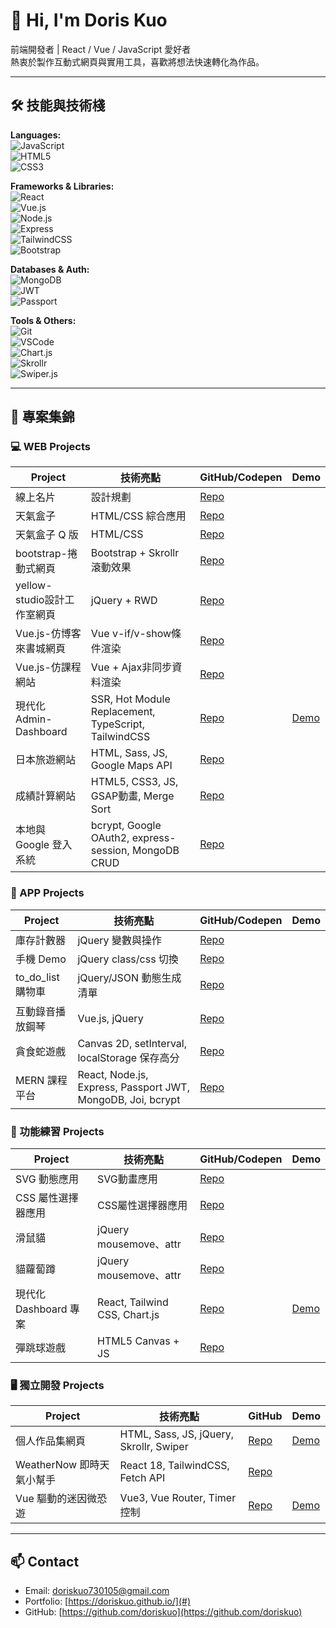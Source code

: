 # 👋 Hi, I'm Doris Kuo

前端開發者 | React / Vue / JavaScript 愛好者  
熱衷於製作互動式網頁與實用工具，喜歡將想法快速轉化為作品。

---

## 🛠 技能與技術棧

**Languages:**  
![JavaScript](https://img.shields.io/badge/JavaScript-ES6+-F7DF1E?style=for-the-badge&logo=javascript&logoColor=black)  
![HTML5](https://img.shields.io/badge/HTML5-E34F26?style=for-the-badge&logo=html5&logoColor=white)  
![CSS3](https://img.shields.io/badge/CSS3-1572B6?style=for-the-badge&logo=css3&logoColor=white)  

**Frameworks & Libraries:**  
![React](https://img.shields.io/badge/React-61DAFB?style=for-the-badge&logo=react&logoColor=black)  
![Vue.js](https://img.shields.io/badge/Vue.js-4FC08D?style=for-the-badge&logo=vue.js&logoColor=white)  
![Node.js](https://img.shields.io/badge/Node.js-339933?style=for-the-badge&logo=node.js&logoColor=white)  
![Express](https://img.shields.io/badge/Express-000000?style=for-the-badge&logo=express&logoColor=white)  
![TailwindCSS](https://img.shields.io/badge/TailwindCSS-06B6D4?style=for-the-badge&logo=tailwind-css&logoColor=white)  
![Bootstrap](https://img.shields.io/badge/Bootstrap-7952B3?style=for-the-badge&logo=bootstrap&logoColor=white)  

**Databases & Auth:**  
![MongoDB](https://img.shields.io/badge/MongoDB-47A248?style=for-the-badge&logo=mongodb&logoColor=white)  
![JWT](https://img.shields.io/badge/JWT-000000?style=for-the-badge&logo=JSONwebtokens&logoColor=white)  
![Passport](https://img.shields.io/badge/Passport-34E0A1?style=for-the-badge)  

**Tools & Others:**  
![Git](https://img.shields.io/badge/Git-F05032?style=for-the-badge&logo=git&logoColor=white)  
![VSCode](https://img.shields.io/badge/VSCode-0078D4?style=for-the-badge&logo=visual-studio-code&logoColor=white)  
![Chart.js](https://img.shields.io/badge/Chart.js-FF6384?style=for-the-badge)  
![Skrollr](https://img.shields.io/badge/Skrollr-00C9A7?style=for-the-badge)  
![Swiper.js](https://img.shields.io/badge/Swiper.js-6332F6?style=for-the-badge)  

---

## 🚀 專案集錦

### 💻 WEB Projects
| Project | 技術亮點 | GitHub/Codepen | Demo |
|---------|---------|--------|------|
| 線上名片 | 設計規劃 | [Repo](https://codepen.io/doriskuo/pen/LYmNpYm)|  |
| 天氣盒子 | HTML/CSS 綜合應用 | [Repo](https://codepen.io/doriskuo/pen/BabNWMM) |  |
| 天氣盒子 Q 版 | HTML/CSS | [Repo](https://codepen.io/doriskuo/pen/MWxKJXr) |  |
| bootstrap-捲動式網頁 | Bootstrap + Skrollr 滾動效果 | [Repo](https://codepen.io/doriskuo/pen/LYaOVQx) |  |
| yellow-studio設計工作室網頁 | jQuery + RWD | [Repo](https://codepen.io/doriskuo/pen/Jjzpvea?editors=0010) |  |
| Vue.js-仿博客來書城網頁 | Vue v-if/v-show條件渲染 | [Repo](https://codepen.io/doriskuo/pen/ExMReax)|  |
| Vue.js-仿課程網站 | Vue + Ajax非同步資料渲染 | [Repo](https://codepen.io/doriskuo/pen/oNVmWog?editors=1010) |  |
| 現代化 Admin-Dashboard | SSR, Hot Module Replacement, TypeScript, TailwindCSS | [Repo](https://github.com/doriskuo/admin-dashboard) | [Demo](https://admin-dashboard-git-main-doriskuos-projects.vercel.app/?_vercel_share=smriKycZnbghu5oE68UuETXx7HVS0eGe) |
| 日本旅遊網站 | HTML, Sass, JS, Google Maps API | [Repo](https://github.com/doriskuo/NipponTrip) |  |
| 成績計算網站 | HTML5, CSS3, JS, GSAP動畫, Merge Sort | [Repo](https://github.com/doriskuo/gpa-calculator)|  |
| 本地與 Google 登入系統 | bcrypt, Google OAuth2, express-session, MongoDB CRUD | [Repo](https://github.com/doriskuo/express-auth-system) |  |

### 📱 APP Projects
| Project | 技術亮點 | GitHub/Codepen | Demo |
|---------|---------|--------|------|
| 庫存計數器 | jQuery 變數與操作 | [Repo](https://codepen.io/doriskuo/pen/xxBOLwa) |  |
| 手機 Demo | jQuery class/css 切換 | [Repo](https://codepen.io/doriskuo/pen/oNVLKva) |  |
| to_do_list 購物車 | jQuery/JSON 動態生成清單 | [Repo](https://codepen.io/doriskuo/pen/vYPgGgY)|  |
| 互動錄音播放鋼琴 | Vue.js, jQuery | [Repo](https://codepen.io/doriskuo/pen/qBwBQZX?editors=1010) |  |
| 貪食蛇遊戲 | Canvas 2D, setInterval, localStorage 保存高分 | [Repo](https://github.com/doriskuo/snake-game.git)|  |
| MERN 課程平台 | React, Node.js, Express, Passport JWT, MongoDB, Joi, bcrypt | [Repo](https://github.com/doriskuo/mern-project) |  |

### 🎨 功能練習 Projects
| Project | 技術亮點 | GitHub/Codepen | Demo |
|---------|---------|--------|------|
| SVG 動態應用 | SVG動畫應用 | [Repo](https://codepen.io/doriskuo/pen/yLjqzKV) |  |
| CSS 屬性選擇器應用 | CSS屬性選擇器應用 | [Repo](https://codepen.io/doriskuo/pen/zYbxKWZ?editors=0100) |  |
| 滑鼠貓 | jQuery mousemove、attr | [Repo](https://codepen.io/doriskuo/pen/LYaQPzE) |  |
| 貓蘿蔔蹲 | jQuery mousemove、attr | [Repo](https://codepen.io/doriskuo/pen/KKEQwPV?editors=1010) |  |
| 現代化 Dashboard 專案 | React, Tailwind CSS, Chart.js | [Repo](https://github.com/doriskuo/doriskuo.github.io-dashboard-project) | [Demo](https://doriskuo.github.io/doriskuo.github.io-dashboard-project/) |
| 彈跳球遊戲 | HTML5 Canvas + JS | [Repo](https://github.com/doriskuo/bouncing-ball) | |

### 🖥 獨立開發 Projects
| Project | 技術亮點 | GitHub | Demo |
|---------|---------|--------|------|
| 個人作品集網頁 | HTML, Sass, JS, jQuery, Skrollr, Swiper | [Repo](https://github.com/doriskuo/doriskuo.github.io) | [Demo](https://doriskuo.github.io/) |
| WeatherNow 即時天氣小幫手 | React 18, TailwindCSS, Fetch API | [Repo](https://github.com/doriskuo/doriskuo.github.io-react-weather-app) | |
| Vue 驅動的迷因微恐遊 | Vue3, Vue Router, Timer 控制 | [Repo](https://github.com/doriskuo/doris.github.io-vue-escape-game-) | [Demo](https://doriskuo.github.io/doris.github.io-vue-escape-game-/) |

---

## 📫 Contact
- Email: doriskuo730105@gmail.com 
- Portfolio: [https://doriskuo.github.io/](#)
- GitHub: [https://github.com/doriskuo](https://github.com/doriskuo)

